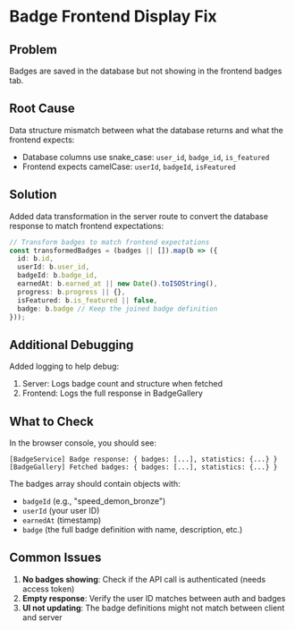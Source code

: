 # Badge Frontend Display Fix

## Problem
Badges are saved in the database but not showing in the frontend badges tab.

## Root Cause
Data structure mismatch between what the database returns and what the frontend expects:
- Database columns use snake_case: `user_id`, `badge_id`, `is_featured`
- Frontend expects camelCase: `userId`, `badgeId`, `isFeatured`

## Solution
Added data transformation in the server route to convert the database response to match frontend expectations:

```typescript
// Transform badges to match frontend expectations
const transformedBadges = (badges || []).map(b => ({
  id: b.id,
  userId: b.user_id,
  badgeId: b.badge_id,
  earnedAt: b.earned_at || new Date().toISOString(),
  progress: b.progress || {},
  isFeatured: b.is_featured || false,
  badge: b.badge // Keep the joined badge definition
}));
```

## Additional Debugging
Added logging to help debug:
1. Server: Logs badge count and structure when fetched
2. Frontend: Logs the full response in BadgeGallery

## What to Check
In the browser console, you should see:
```
[BadgeService] Badge response: { badges: [...], statistics: {...} }
[BadgeGallery] Fetched badges: { badges: [...], statistics: {...} }
```

The badges array should contain objects with:
- `badgeId` (e.g., "speed_demon_bronze")
- `userId` (your user ID)
- `earnedAt` (timestamp)
- `badge` (the full badge definition with name, description, etc.)

## Common Issues
1. **No badges showing**: Check if the API call is authenticated (needs access token)
2. **Empty response**: Verify the user ID matches between auth and badges
3. **UI not updating**: The badge definitions might not match between client and server